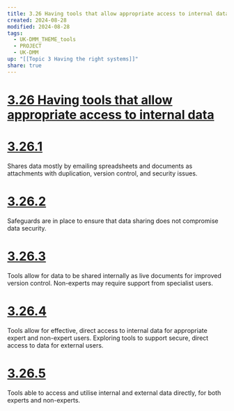 ```yaml
---
title: 3.26 Having tools that allow appropriate access to internal data
created: 2024-08-28
modified: 2024-08-28
tags:
  - UK-DMM_THEME_tools
  - PROJECT
  - UK-DMM
up: "[[Topic 3 Having the right systems]]"
share: true
---
```

# [3.26 Having tools that allow appropriate access to internal data](3.26%20Having%20tools%20that%20allow%20appropriate%20access%20to%20internal%20data.md)
# [3.26.1](3.26.1.md)

Shares data mostly by emailing spreadsheets and documents as attachments with duplication, version control, and security issues.

# [3.26.2](3.26.2.md)

Safeguards are in place to ensure that data sharing does not compromise data security.

# [3.26.3](3.26.3.md)

Tools allow for data to be shared internally as live documents for improved version control. Non-experts may require support from specialist users.

# [3.26.4](3.26.4.md)

Tools allow for effective, direct access to internal data for appropriate expert and non-expert users. Exploring tools to support secure, direct access to data for external users.

# [3.26.5](3.26.5.md)

Tools able to access and utilise internal and external data directly, for both experts and non-experts.
